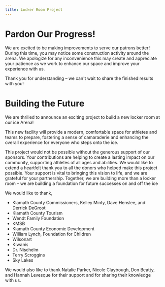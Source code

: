 ```yaml
---
title: Locker Room Project
---
```


# Pardon Our Progress! 

We are excited to be making improvements to serve our patrons better! During this time, you may notice some construction activity around the arena.  We apologize for any inconvenience this may create and appreciate your patience as we work to enhance our space and improve your experience with us.

Thank you for understanding – we can't wait to share the finished results with you!

# Building the Future

We are thrilled to announce an exciting project to build a new locker room at our ice Arena!

This new  facility will provide a modern, comfortable space for athletes and teams to prepare, fostering a sense of camaraderie and enhancing the overall experience for everyone who steps onto the ice.

This project would not be possible without the generous support of our sponsors. Your contributions are helping to create a lasting impact on our community, supporting athletes of all ages and abilities. We would like to extend a heartfelt thank you to all the donors who helped make this project possible. Your support is vital to bringing this vision to life, and we are grateful for your partnership. Together, we are building more than a locker room – we are building a foundation for future successes on and off the ice

We would like to thank, 

- Klamath County Commissioners,  Kelley Minty, Dave Henslee, and Derrick DeGroot 
- Klamath County Tourism 
- Wendt Family Foundation
- KMSB
- Klamath County Economic Development 
- William Lynch, Foundation for Children
- Wilsonart
- Kiwanis
- Dr. Nischelm
- Terry Scroggins
- Sky Lakes  

We would also like to thank Natalie Parker, Nicole Claybough, Don Beatty, and  Hannah Levesque for their support and for sharing their knowledge with us. 